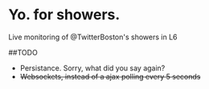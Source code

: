 Yo. for showers.
================

Live monitoring of @TwitterBoston's showers in L6

##TODO
- Persistance. Sorry, what did you say again?  
- ~~Websockets, instead of a ajax polling every 5 seconds~~

